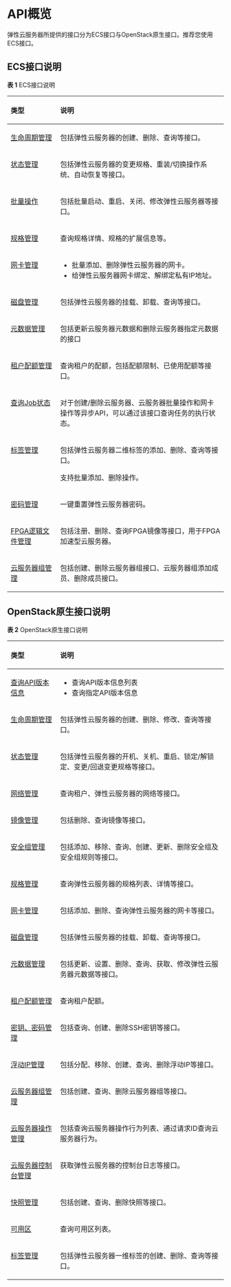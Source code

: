 # API概览<a name="ZH-CN_TOPIC_0124306060"></a>

弹性云服务器所提供的接口分为ECS接口与OpenStack原生接口。推荐您使用ECS接口。

## ECS接口说明<a name="section13231524145513"></a>

**表 1**  ECS接口说明

<a name="zh-cn_topic_0121588224_table5876102613294"></a>
<table><thead align="left"><tr id="zh-cn_topic_0121588224_row3878122616298"><th class="cellrowborder" valign="top" width="22.85%" id="mcps1.2.3.1.1"><p id="zh-cn_topic_0121588224_p68781126182914"><a name="zh-cn_topic_0121588224_p68781126182914"></a><a name="zh-cn_topic_0121588224_p68781126182914"></a><strong id="zh-cn_topic_0121588224_b125201844173712"><a name="zh-cn_topic_0121588224_b125201844173712"></a><a name="zh-cn_topic_0121588224_b125201844173712"></a>类型</strong></p>
</th>
<th class="cellrowborder" valign="top" width="77.14999999999999%" id="mcps1.2.3.1.2"><p id="zh-cn_topic_0121588224_p158781726112914"><a name="zh-cn_topic_0121588224_p158781726112914"></a><a name="zh-cn_topic_0121588224_p158781726112914"></a><strong id="zh-cn_topic_0121588224_b15203449370"><a name="zh-cn_topic_0121588224_b15203449370"></a><a name="zh-cn_topic_0121588224_b15203449370"></a>说明</strong></p>
</th>
</tr>
</thead>
<tbody><tr id="zh-cn_topic_0121588224_row148781026122919"><td class="cellrowborder" valign="top" width="22.85%" headers="mcps1.2.3.1.1 "><p id="p73459108266"><a name="p73459108266"></a><a name="p73459108266"></a><a href="生命周期管理.md">生命周期管理</a></p>
</td>
<td class="cellrowborder" valign="top" width="77.14999999999999%" headers="mcps1.2.3.1.2 "><p id="p73450100260"><a name="p73450100260"></a><a name="p73450100260"></a>包括<span id="text1956954714410"><a name="text1956954714410"></a><a name="text1956954714410"></a>弹性云服务器</span>的创建、删除、查询等接口。</p>
</td>
</tr>
<tr id="zh-cn_topic_0121588224_row1987820263297"><td class="cellrowborder" valign="top" width="22.85%" headers="mcps1.2.3.1.1 "><p id="p73459108269"><a name="p73459108269"></a><a name="p73459108269"></a><a href="状态管理.md">状态管理</a></p>
</td>
<td class="cellrowborder" valign="top" width="77.14999999999999%" headers="mcps1.2.3.1.2 "><p id="p1345191072617"><a name="p1345191072617"></a><a name="p1345191072617"></a>包括<span id="text73961648134112"><a name="text73961648134112"></a><a name="text73961648134112"></a>弹性云服务器</span>的变更规格、重装/切换操作系统、自动恢复等接口。</p>
</td>
</tr>
<tr id="row11930129135114"><td class="cellrowborder" valign="top" width="22.85%" headers="mcps1.2.3.1.1 "><p id="p1610133715115"><a name="p1610133715115"></a><a name="p1610133715115"></a><a href="批量操作.md">批量操作</a></p>
</td>
<td class="cellrowborder" valign="top" width="77.14999999999999%" headers="mcps1.2.3.1.2 "><p id="p99313295516"><a name="p99313295516"></a><a name="p99313295516"></a>包括批量启动、重启、关闭、修改<span id="text143618497414"><a name="text143618497414"></a><a name="text143618497414"></a>弹性云服务器</span>等接口。</p>
</td>
</tr>
<tr id="zh-cn_topic_0121588224_row87746166614"><td class="cellrowborder" valign="top" width="22.85%" headers="mcps1.2.3.1.1 "><p id="p234531013261"><a name="p234531013261"></a><a name="p234531013261"></a><a href="规格管理.md">规格管理</a></p>
</td>
<td class="cellrowborder" valign="top" width="77.14999999999999%" headers="mcps1.2.3.1.2 "><p id="p63451010192612"><a name="p63451010192612"></a><a name="p63451010192612"></a>查询规格详情、规格的扩展信息等。</p>
</td>
</tr>
<tr id="zh-cn_topic_0121588224_row816313459617"><td class="cellrowborder" valign="top" width="22.85%" headers="mcps1.2.3.1.1 "><p id="p1234511014266"><a name="p1234511014266"></a><a name="p1234511014266"></a><a href="网卡管理.md">网卡管理</a></p>
</td>
<td class="cellrowborder" valign="top" width="77.14999999999999%" headers="mcps1.2.3.1.2 "><a name="ul122955216386"></a><a name="ul122955216386"></a><ul id="ul122955216386"><li>批量添加、删除<span id="text411665015417"><a name="text411665015417"></a><a name="text411665015417"></a>弹性云服务器</span>的网卡。</li><li>给<span id="text1775385094119"><a name="text1775385094119"></a><a name="text1775385094119"></a>弹性云服务器</span>网卡绑定、解绑定私有IP地址。</li></ul>
</td>
</tr>
<tr id="zh-cn_topic_0121588224_row132213492619"><td class="cellrowborder" valign="top" width="22.85%" headers="mcps1.2.3.1.1 "><p id="p7345510142613"><a name="p7345510142613"></a><a name="p7345510142613"></a><a href="磁盘管理.md">磁盘管理</a></p>
</td>
<td class="cellrowborder" valign="top" width="77.14999999999999%" headers="mcps1.2.3.1.2 "><p id="p1034591012264"><a name="p1034591012264"></a><a name="p1034591012264"></a>包括<span id="text83866510410"><a name="text83866510410"></a><a name="text83866510410"></a>弹性云服务器</span>的挂载、卸载、查询等接口。</p>
</td>
</tr>
<tr id="row15872192519537"><td class="cellrowborder" valign="top" width="22.85%" headers="mcps1.2.3.1.1 "><p id="p487212257537"><a name="p487212257537"></a><a name="p487212257537"></a><a href="元数据管理.md">元数据管理</a></p>
</td>
<td class="cellrowborder" valign="top" width="77.14999999999999%" headers="mcps1.2.3.1.2 "><p id="p9872102513534"><a name="p9872102513534"></a><a name="p9872102513534"></a>包括更新云服务器元数据和删除云服务器指定元数据的接口</p>
</td>
</tr>
<tr id="row13156184812615"><td class="cellrowborder" valign="top" width="22.85%" headers="mcps1.2.3.1.1 "><p id="p1815684813264"><a name="p1815684813264"></a><a name="p1815684813264"></a><a href="租户配额管理.md">租户配额管理</a></p>
</td>
<td class="cellrowborder" valign="top" width="77.14999999999999%" headers="mcps1.2.3.1.2 "><p id="p715619482260"><a name="p715619482260"></a><a name="p715619482260"></a>查询租户的配额，包括配额限制、已使用配额等接口。</p>
</td>
</tr>
<tr id="row81561948102618"><td class="cellrowborder" valign="top" width="22.85%" headers="mcps1.2.3.1.1 "><p id="p71569488265"><a name="p71569488265"></a><a name="p71569488265"></a><a href="查询Job状态.md">查询Job状态</a></p>
</td>
<td class="cellrowborder" valign="top" width="77.14999999999999%" headers="mcps1.2.3.1.2 "><p id="p58914097194855"><a name="p58914097194855"></a><a name="p58914097194855"></a>对于创建/删除<span id="text681331175218"><a name="text681331175218"></a><a name="text681331175218"></a>云服务器</span>、<span id="text18080362528"><a name="text18080362528"></a><a name="text18080362528"></a>云服务器</span>批量操作和网卡操作等异步API，可以通过该接口查询任务的执行状态。</p>
</td>
</tr>
<tr id="row4156748122612"><td class="cellrowborder" valign="top" width="22.85%" headers="mcps1.2.3.1.1 "><p id="p18156114814269"><a name="p18156114814269"></a><a name="p18156114814269"></a><a href="标签管理.md">标签管理</a></p>
</td>
<td class="cellrowborder" valign="top" width="77.14999999999999%" headers="mcps1.2.3.1.2 "><p id="p15156148192614"><a name="p15156148192614"></a><a name="p15156148192614"></a>包括<span id="text933185204110"><a name="text933185204110"></a><a name="text933185204110"></a>弹性云服务器</span>二维标签的添加、删除、查询等接口。</p>
<p id="p917211491664"><a name="p917211491664"></a><a name="p917211491664"></a>支持批量添加、删除操作。</p>
</td>
</tr>
<tr id="row12159219517"><td class="cellrowborder" valign="top" width="22.85%" headers="mcps1.2.3.1.1 "><p id="p91595116519"><a name="p91595116519"></a><a name="p91595116519"></a><a href="密码管理.md">密码管理</a></p>
</td>
<td class="cellrowborder" valign="top" width="77.14999999999999%" headers="mcps1.2.3.1.2 "><p id="p19159811456"><a name="p19159811456"></a><a name="p19159811456"></a>一键重置<span id="text15593252174111"><a name="text15593252174111"></a><a name="text15593252174111"></a>弹性云服务器</span>密码。</p>
</td>
</tr>
<tr id="row1515624817263"><td class="cellrowborder" valign="top" width="22.85%" headers="mcps1.2.3.1.1 "><p id="p1315604822616"><a name="p1315604822616"></a><a name="p1315604822616"></a><a href="FPGA逻辑文件管理.md">FPGA逻辑文件管理</a></p>
</td>
<td class="cellrowborder" valign="top" width="77.14999999999999%" headers="mcps1.2.3.1.2 "><p id="p915634822615"><a name="p915634822615"></a><a name="p915634822615"></a>包括注册、删除、查询FPGA镜像等接口，用于FPGA加速型云服务器。</p>
</td>
</tr>
<tr id="row11627123915553"><td class="cellrowborder" valign="top" width="22.85%" headers="mcps1.2.3.1.1 "><p id="p763013394557"><a name="p763013394557"></a><a name="p763013394557"></a><a href="云服务器组管理.md">云服务器组管理</a></p>
</td>
<td class="cellrowborder" valign="top" width="77.14999999999999%" headers="mcps1.2.3.1.2 "><p id="p663063925517"><a name="p663063925517"></a><a name="p663063925517"></a>包括创建、删除<span id="text1260734611527"><a name="text1260734611527"></a><a name="text1260734611527"></a>云服务器</span>组接口、<span id="text98267500524"><a name="text98267500524"></a><a name="text98267500524"></a>云服务器</span>组添加成员、删除成员接口。</p>
</td>
</tr>
</tbody>
</table>

## OpenStack原生接口说明<a name="section117511017125616"></a>

**表 2**  OpenStack原生接口说明

<a name="table15502236145613"></a>
<table><thead align="left"><tr id="row205021536185618"><th class="cellrowborder" valign="top" width="22.84%" id="mcps1.2.3.1.1"><p id="p7502193611568"><a name="p7502193611568"></a><a name="p7502193611568"></a><strong id="b650216363566"><a name="b650216363566"></a><a name="b650216363566"></a>类型</strong></p>
</th>
<th class="cellrowborder" valign="top" width="77.16%" id="mcps1.2.3.1.2"><p id="p1450273610563"><a name="p1450273610563"></a><a name="p1450273610563"></a><strong id="b195029369567"><a name="b195029369567"></a><a name="b195029369567"></a>说明</strong></p>
</th>
</tr>
</thead>
<tbody><tr id="row5503536205610"><td class="cellrowborder" valign="top" width="22.84%" headers="mcps1.2.3.1.1 "><p id="p155039364561"><a name="p155039364561"></a><a name="p155039364561"></a><a href="查询API版本信息.md">查询API版本信息</a></p>
</td>
<td class="cellrowborder" valign="top" width="77.16%" headers="mcps1.2.3.1.2 "><a name="ul1050314364565"></a><a name="ul1050314364565"></a><ul id="ul1050314364565"><li>查询API版本信息列表</li><li>查询指定API版本信息</li></ul>
</td>
</tr>
<tr id="row750319364568"><td class="cellrowborder" valign="top" width="22.84%" headers="mcps1.2.3.1.1 "><p id="p9503183612561"><a name="p9503183612561"></a><a name="p9503183612561"></a><a href="生命周期管理（OpenStack原生）.md">生命周期管理</a></p>
</td>
<td class="cellrowborder" valign="top" width="77.16%" headers="mcps1.2.3.1.2 "><p id="p8503173613562"><a name="p8503173613562"></a><a name="p8503173613562"></a>包括<span id="text11701753194111"><a name="text11701753194111"></a><a name="text11701753194111"></a>弹性云服务器</span>的创建、删除、修改、查询等接口。</p>
</td>
</tr>
<tr id="row850317367568"><td class="cellrowborder" valign="top" width="22.84%" headers="mcps1.2.3.1.1 "><p id="p1650315362568"><a name="p1650315362568"></a><a name="p1650315362568"></a><a href="状态管理（OpenStack原生）.md">状态管理</a></p>
</td>
<td class="cellrowborder" valign="top" width="77.16%" headers="mcps1.2.3.1.2 "><p id="p17503236105619"><a name="p17503236105619"></a><a name="p17503236105619"></a>包括<span id="text1171318533413"><a name="text1171318533413"></a><a name="text1171318533413"></a>弹性云服务器</span>的开机、关机、重启、锁定/解锁定、变更/回退变更规格等接口。</p>
</td>
</tr>
<tr id="row950383619562"><td class="cellrowborder" valign="top" width="22.84%" headers="mcps1.2.3.1.1 "><p id="p15504173616565"><a name="p15504173616565"></a><a name="p15504173616565"></a><a href="网络管理.md">网络管理</a></p>
</td>
<td class="cellrowborder" valign="top" width="77.16%" headers="mcps1.2.3.1.2 "><p id="p1750414363569"><a name="p1750414363569"></a><a name="p1750414363569"></a>查询租户、<span id="text17297205413418"><a name="text17297205413418"></a><a name="text17297205413418"></a>弹性云服务器</span>的网络等接口。</p>
</td>
</tr>
<tr id="row8504153645612"><td class="cellrowborder" valign="top" width="22.84%" headers="mcps1.2.3.1.1 "><p id="p3504153615562"><a name="p3504153615562"></a><a name="p3504153615562"></a><a href="镜像管理（OpenStack-Nova-API）.md">镜像管理</a></p>
</td>
<td class="cellrowborder" valign="top" width="77.16%" headers="mcps1.2.3.1.2 "><p id="p3504336195617"><a name="p3504336195617"></a><a name="p3504336195617"></a>包括删除、查询镜像等接口。</p>
</td>
</tr>
<tr id="row950493618566"><td class="cellrowborder" valign="top" width="22.84%" headers="mcps1.2.3.1.1 "><p id="p3504836165612"><a name="p3504836165612"></a><a name="p3504836165612"></a><a href="安全组管理.md">安全组管理</a></p>
</td>
<td class="cellrowborder" valign="top" width="77.16%" headers="mcps1.2.3.1.2 "><p id="p185041736185614"><a name="p185041736185614"></a><a name="p185041736185614"></a>包括添加、移除、查询、创建、更新、删除安全组及安全组规则等接口。</p>
</td>
</tr>
<tr id="row13504103645616"><td class="cellrowborder" valign="top" width="22.84%" headers="mcps1.2.3.1.1 "><p id="p15041236145617"><a name="p15041236145617"></a><a name="p15041236145617"></a><a href="规格管理（OpenStack原生）.md">规格管理</a></p>
</td>
<td class="cellrowborder" valign="top" width="77.16%" headers="mcps1.2.3.1.2 "><p id="p6504173617564"><a name="p6504173617564"></a><a name="p6504173617564"></a>查询<span id="text1899375417415"><a name="text1899375417415"></a><a name="text1899375417415"></a>弹性云服务器</span>的规格列表、详情等接口。</p>
</td>
</tr>
<tr id="row25041836195615"><td class="cellrowborder" valign="top" width="22.84%" headers="mcps1.2.3.1.1 "><p id="p3504183620564"><a name="p3504183620564"></a><a name="p3504183620564"></a><a href="网卡管理（OpenStack原生）.md">网卡管理</a></p>
</td>
<td class="cellrowborder" valign="top" width="77.16%" headers="mcps1.2.3.1.2 "><p id="p450516362569"><a name="p450516362569"></a><a name="p450516362569"></a>包括添加、删除、查询<span id="text95697558415"><a name="text95697558415"></a><a name="text95697558415"></a>弹性云服务器</span>的网卡等接口。</p>
</td>
</tr>
<tr id="row20505123675616"><td class="cellrowborder" valign="top" width="22.84%" headers="mcps1.2.3.1.1 "><p id="p450503610566"><a name="p450503610566"></a><a name="p450503610566"></a><a href="磁盘管理（OpenStack原生）.md">磁盘管理</a></p>
</td>
<td class="cellrowborder" valign="top" width="77.16%" headers="mcps1.2.3.1.2 "><p id="p250516366566"><a name="p250516366566"></a><a name="p250516366566"></a>包括<span id="text17129656144118"><a name="text17129656144118"></a><a name="text17129656144118"></a>弹性云服务器</span>的挂载、卸载、查询等接口。</p>
</td>
</tr>
<tr id="row650543635614"><td class="cellrowborder" valign="top" width="22.84%" headers="mcps1.2.3.1.1 "><p id="p1950553620566"><a name="p1950553620566"></a><a name="p1950553620566"></a><a href="元数据管理（OpenStack原生）.md">元数据管理</a></p>
</td>
<td class="cellrowborder" valign="top" width="77.16%" headers="mcps1.2.3.1.2 "><p id="p250523615620"><a name="p250523615620"></a><a name="p250523615620"></a>包括更新、设置、删除、查询、获取、修改<span id="text19689135618414"><a name="text19689135618414"></a><a name="text19689135618414"></a>弹性云服务器</span>元数据等接口。</p>
</td>
</tr>
<tr id="row250515369566"><td class="cellrowborder" valign="top" width="22.84%" headers="mcps1.2.3.1.1 "><p id="p1050513610567"><a name="p1050513610567"></a><a name="p1050513610567"></a><a href="租户配额管理（OpenStack原生）.md">租户配额管理</a></p>
</td>
<td class="cellrowborder" valign="top" width="77.16%" headers="mcps1.2.3.1.2 "><p id="p17505536185615"><a name="p17505536185615"></a><a name="p17505536185615"></a>查询租户配额。</p>
</td>
</tr>
<tr id="row19505113619562"><td class="cellrowborder" valign="top" width="22.84%" headers="mcps1.2.3.1.1 "><p id="p205059367565"><a name="p205059367565"></a><a name="p205059367565"></a><a href="密钥-密码管理.md">密钥、密码管理</a></p>
</td>
<td class="cellrowborder" valign="top" width="77.16%" headers="mcps1.2.3.1.2 "><p id="p6505336125614"><a name="p6505336125614"></a><a name="p6505336125614"></a>包括查询、创建、删除SSH密钥等接口。</p>
</td>
</tr>
<tr id="row13505183675612"><td class="cellrowborder" valign="top" width="22.84%" headers="mcps1.2.3.1.1 "><p id="p145051036145619"><a name="p145051036145619"></a><a name="p145051036145619"></a><a href="浮动IP管理（OpenStack-Nova-API）.md">浮动IP管理</a></p>
</td>
<td class="cellrowborder" valign="top" width="77.16%" headers="mcps1.2.3.1.2 "><p id="p05051436145616"><a name="p05051436145616"></a><a name="p05051436145616"></a>包括分配、移除、创建、查询、删除浮动IP等接口。</p>
</td>
</tr>
<tr id="row155052036195616"><td class="cellrowborder" valign="top" width="22.84%" headers="mcps1.2.3.1.1 "><p id="p450513620563"><a name="p450513620563"></a><a name="p450513620563"></a><a href="云服务器组管理（OpenStack原生）.md">云服务器组管理</a></p>
</td>
<td class="cellrowborder" valign="top" width="77.16%" headers="mcps1.2.3.1.2 "><p id="p350553655614"><a name="p350553655614"></a><a name="p350553655614"></a>包括创建、查询、删除<span id="text567376155317"><a name="text567376155317"></a><a name="text567376155317"></a>云服务器</span>组等接口。</p>
</td>
</tr>
<tr id="row7123632195817"><td class="cellrowborder" valign="top" width="22.84%" headers="mcps1.2.3.1.1 "><p id="p1212333295810"><a name="p1212333295810"></a><a name="p1212333295810"></a><a href="云服务器操作管理.md">云服务器操作管理</a></p>
</td>
<td class="cellrowborder" valign="top" width="77.16%" headers="mcps1.2.3.1.2 "><p id="p10123532135813"><a name="p10123532135813"></a><a name="p10123532135813"></a>包括查询云服务器操作行为列表、通过请求ID查询<span id="text18496181245316"><a name="text18496181245316"></a><a name="text18496181245316"></a>云服务器</span>行为。</p>
</td>
</tr>
<tr id="row5715132815588"><td class="cellrowborder" valign="top" width="22.84%" headers="mcps1.2.3.1.1 "><p id="p97159288586"><a name="p97159288586"></a><a name="p97159288586"></a><a href="云服务器控制台管理.md">云服务器控制台管理</a></p>
</td>
<td class="cellrowborder" valign="top" width="77.16%" headers="mcps1.2.3.1.2 "><p id="p871522895818"><a name="p871522895818"></a><a name="p871522895818"></a>获取<span id="text11337155794113"><a name="text11337155794113"></a><a name="text11337155794113"></a>弹性云服务器</span>的控制台日志等接口。</p>
</td>
</tr>
<tr id="row1350512368568"><td class="cellrowborder" valign="top" width="22.84%" headers="mcps1.2.3.1.1 "><p id="p55053362567"><a name="p55053362567"></a><a name="p55053362567"></a><a href="快照管理（OpenStack-Nova-API）.md">快照管理</a></p>
</td>
<td class="cellrowborder" valign="top" width="77.16%" headers="mcps1.2.3.1.2 "><p id="p85051836205620"><a name="p85051836205620"></a><a name="p85051836205620"></a>包括创建、查询、删除快照等接口。</p>
</td>
</tr>
<tr id="row20505173613560"><td class="cellrowborder" valign="top" width="22.84%" headers="mcps1.2.3.1.1 "><p id="p3505143611561"><a name="p3505143611561"></a><a name="p3505143611561"></a><a href="可用区.md">可用区</a></p>
</td>
<td class="cellrowborder" valign="top" width="77.16%" headers="mcps1.2.3.1.2 "><p id="p9505183611565"><a name="p9505183611565"></a><a name="p9505183611565"></a>查询可用区列表。</p>
</td>
</tr>
<tr id="row050573695613"><td class="cellrowborder" valign="top" width="22.84%" headers="mcps1.2.3.1.1 "><p id="p4505103635617"><a name="p4505103635617"></a><a name="p4505103635617"></a><a href="标签管理（OpenStack原生）.md">标签管理</a></p>
</td>
<td class="cellrowborder" valign="top" width="77.16%" headers="mcps1.2.3.1.2 "><p id="p8505193645614"><a name="p8505193645614"></a><a name="p8505193645614"></a>包括<span id="text865105815416"><a name="text865105815416"></a><a name="text865105815416"></a>弹性云服务器</span>一维标签的创建、删除、查询等接口。</p>
</td>
</tr>
</tbody>
</table>

